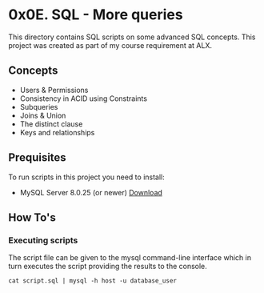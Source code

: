 # 0x0E. SQL - More queries
This directory contains SQL scripts on some advanced SQL concepts. This project was created as part of my course requirement at ALX.

## Concepts
* Users & Permissions
* Consistency in ACID using Constraints
* Subqueries
* Joins & Union
* The distinct clause
* Keys and relationships

## Prequisites
To run scripts in this project you need to install:
* MySQL Server 8.0.25 (or newer) [Download](https://www.mysql.com/downloads/)

## How To's
### Executing scripts
The script file can be given to the mysql command-line interface which in turn executes the script providing the results to the console.

`cat script.sql | mysql -h host -u database_user` 
